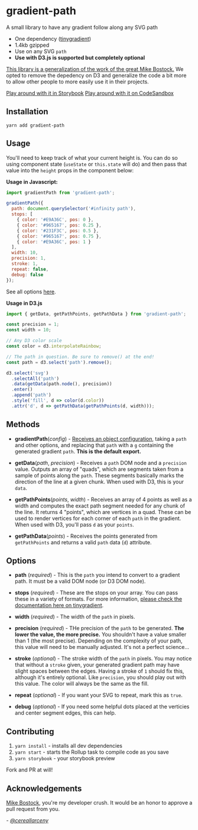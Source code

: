 # gradient-path

A small library to have any gradient follow along any SVG path

- One dependency ([tinygradient](https://github.com/mistic100/tinygradient))
- 1.4kb gzipped
- Use on any SVG `path`
- **Use with D3.js is supported but completely optional**

[This library is a generalization of the work of the great Mike Bostock.](https://bl.ocks.org/mbostock/4163057) We opted to remove the depedency on D3 and generalize the code a bit more to allow other people to more easily use it in their projects.

[Play around with it in Storybook](https://mnsht.github.io/gradient-path/)
[Play around with it on CodeSandbox](https://codesandbox.io/s/gradient-path-wstzn)

## Installation

`yarn add gradient-path`

## Usage

You'll need to keep track of what your current height is. You can do so using component state (`useState` or `this.state` will do) and then pass that value into the `height` props in the component below:

**Usage in Javascript:**

```js
import gradientPath from 'gradient-path';

gradientPath({
  path: document.querySelector('#infinity path'),
  stops: [
    { color: '#E9A36C', pos: 0 },
    { color: '#965167', pos: 0.25 },
    { color: '#231F3C', pos: 0.5 },
    { color: '#965167', pos: 0.75 },
    { color: '#E9A36C', pos: 1 }
  ],
  width: 10,
  precision: 1,
  stroke: 1,
  repeat: false,
  debug: false
});
```

See all options [here](#options).

**Usage in D3.js**

```js
import { getData, getPathPoints, getPathData } from 'gradient-path';

const precision = 1;
const width = 10;

// Any D3 color scale
const color = d3.interpolateRainbow;

// The path in question. Be sure to remove() at the end!
const path = d3.select('path').remove();

d3.select('svg')
  .selectAll('path')
  .data(getData(path.node(), precision))
  .enter()
  .append('path')
  .style('fill', d => color(d.color))
  .attr('d', d => getPathData(getPathPoints(d, width)));
```

## Methods

- **gradientPath**(_config_) - [Receives an object configuration](#options), taking a `path` and other options, and replacing that `path` with a `g` containing the generated gradient `path`. **This is the default export.**

- **getData**(_path_, _precision_) - Receives a `path` DOM node and a `precision` value. Outputs an array of "quads", which are segments taken from a sample of points along the `path`. These segments basically marks the direction of the line at a given chunk. When used with D3, this is your `data`.

- **getPathPoints**(_points_, _width_) - Receives an array of 4 points as well as a width and computes the exact path segment needed for any chunk of the line. It returns 4 "points", which are vertices in a quad. These can be used to render vertices for each corner of each `path` in the gradient. When used with D3, you'll pass `d` as your `points`.

- **getPathData**(_points_) - Receives the points generated from `getPathPoints` and returns a valid `path` data (`d`) attribute.

## Options

- **path** (_required_) - This is the `path` you intend to convert to a gradient path. It must be a valid DOM node (or D3 DOM node).

- **stops** (_required_) - These are the stops on your array. You can pass these in a variety of formats. For more information, [please check the documentation here on tinygradient](https://github.com/mistic100/tinygradient/blob/master/README.md).

- **width** (_required_) - The width of the `path` in pixels.

- **precision** (_required_) - THe precision of the `path` to be generated. **The lower the value, the more precise.** You shouldn't have a value smaller than 1 (the most precise). Depending on the complexity of your path, this value will need to be manually adjusted. It's not a perfect science...

- **stroke** (_optional_) - The stroke width of the `path` in pixels. You may notice that without a `stroke` given, your generated gradient path may have slight spaces between the edges. Having a stroke of `1` should fix this, although it's entirely optional. Like `precision`, you should play out with this value. The color will always be the same as the fill.

- **repeat** (_optional_) - If you want your SVG to repeat, mark this as `true`.

- **debug** (_optional_) - If you need some helpful dots placed at the verticies and center segment edges, this can help.

## Contributing

1. `yarn install` - installs all dev dependencies
2. `yarn start` - starts the Rollup task to compile code as you save
3. `yarn storybook` - your storybook preview

Fork and PR at will!

## Acknowledgements

[Mike Bostock](https://github.com/mbostock), you're my developer crush. It would be an honor to approve a pull request from you.

_- [@cereallarceny](https://github.com/cereallarceny)_
